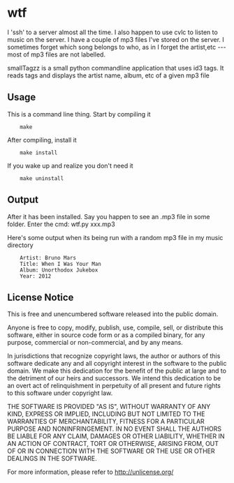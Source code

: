 wtf
===========

I 'ssh' to a server almost all the time. I also happen to use
cvlc to listen to music on the server. I have a couple of mp3
files I've stored on the server. I sometimes forget which song belongs
to who, as in I forget the artist,etc --- most of mp3 files are not labelled.


smallTagzz is a small python commandline application that uses
id3 tags. It reads tags and displays the artist name, album, etc of a
given mp3 file

Usage
------
This is a command line thing. Start by compiling it


		make


After compiling, install it


		make install


If you wake up and realize you don't need it


		make uninstall


Output
-------

After it has been installed. Say you happen to see an .mp3 file in some folder.
Enter the cmd: wtf.py xxx.mp3

Here's some output when its being run with a random mp3 file in my music directory

		Artist: Bruno Mars
		Title: When I Was Your Man
		Album: Unorthodox Jukebox
		Year: 2012


License Notice
---------------
This is free and unencumbered software released into the public domain.

Anyone is free to copy, modify, publish, use, compile, sell, or
distribute this software, either in source code form or as a compiled
binary, for any purpose, commercial or non-commercial, and by any
means.

In jurisdictions that recognize copyright laws, the author or authors
of this software dedicate any and all copyright interest in the
software to the public domain. We make this dedication for the benefit
of the public at large and to the detriment of our heirs and
successors. We intend this dedication to be an overt act of
relinquishment in perpetuity of all present and future rights to this
software under copyright law.

THE SOFTWARE IS PROVIDED "AS IS", WITHOUT WARRANTY OF ANY KIND,
EXPRESS OR IMPLIED, INCLUDING BUT NOT LIMITED TO THE WARRANTIES OF
MERCHANTABILITY, FITNESS FOR A PARTICULAR PURPOSE AND NONINFRINGEMENT.
IN NO EVENT SHALL THE AUTHORS BE LIABLE FOR ANY CLAIM, DAMAGES OR
OTHER LIABILITY, WHETHER IN AN ACTION OF CONTRACT, TORT OR OTHERWISE,
ARISING FROM, OUT OF OR IN CONNECTION WITH THE SOFTWARE OR THE USE OR
OTHER DEALINGS IN THE SOFTWARE.

For more information, please refer to <http://unlicense.org/>

